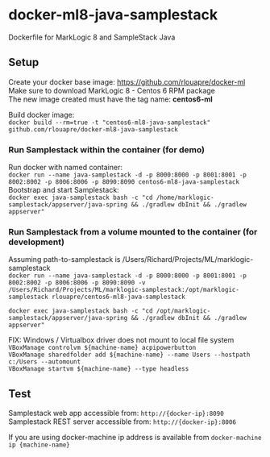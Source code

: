 # docker-ml8-java-samplestack
Dockerfile for MarkLogic 8 and SampleStack Java

## Setup
Create your docker base image: https://github.com/rlouapre/docker-ml  
Make sure to download MarkLogic 8 - Centos 6 RPM package  
The new image created must have the tag name: **centos6-ml**

Build docker image:  
```docker build --rm=true -t "centos6-ml8-java-samplestack" github.com/rlouapre/docker-ml8-java-samplestack```  

### Run Samplestack within the container (for demo)  
Run docker with named container:  
```docker run --name java-samplestack -d -p 8000:8000 -p 8001:8001 -p 8002:8002 -p 8006:8006 -p 8090:8090 centos6-ml8-java-samplestack```  
Bootstrap and start Samplestack:  
```docker exec java-samplestack bash -c "cd /home/marklogic-samplestack/appserver/java-spring && ./gradlew dbInit && ./gradlew appserver"```  

### Run Samplestack from a volume mounted to the container (for development)  
Assuming path-to-samplestack is /Users/Richard/Projects/ML/marklogic-samplestack  
```docker run --name java-samplestack -d -p 8000:8000 -p 8001:8001 -p 8002:8002 -p 8006:8006 -p 8090:8090 -v /Users/Richard/Projects/ML/marklogic-samplestack:/opt/marklogic-samplestack rlouapre/centos6-ml8-java-samplestack```  

```docker exec java-samplestack bash -c "cd /opt/marklogic-samplestack/appserver/java-spring && ./gradlew dbInit && ./gradlew appserver"```  

FIX: Windows / Virtualbox driver does not mount to local file system  
```VBoxManage controlvm ${machine-name} acpipowerbutton```  
```VBoxManage sharedfolder add ${machine-name} --name Users --hostpath c:/Users --automount```  
```VBoxManage startvm ${machine-name} --type headless```  

## Test

Samplestack web app accessible from: ```http://{docker-ip}:8090```  
Samplestack REST server accessible from: ```http://{docker-ip}:8006```  

If you are using docker-machine ip address is available from ```docker-machine ip {machine-name}```

